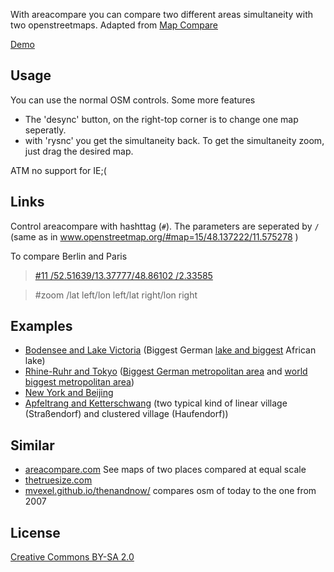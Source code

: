 With areacompare you can compare two different areas simultaneity with two openstreetmaps.
Adapted from [Map Compare](//tools.geofabrik.de/mc/)

[Demo](//klml.github.com/areacompare/)

## Usage

You can use the normal OSM controls. Some more features

* The 'desync' button, on the right-top corner is to change one map seperatly.
* with 'rysnc' you get the simultaneity back. To get the simultaneity zoom, just drag the desired map.


ATM no support for IE;(

## Links

Control areacompare with hashttag (```#```).
The parameters are seperated by ```/``` (same as in www.openstreetmap.org/#map=15/48.137222/11.575278 )

To compare Berlin and Paris

> [#11  /52.51639/13.37777/48.86102 /2.33585](//klml.github.com/areacompare/#11/52.51639/13.37777/48.86102/2.33585)

> #zoom /lat left/lon left/lat right/lon right


## Examples

* [Bodensee and Lake Victoria](https://klml.github.com/areacompare/#9/47.6333/9.36666/-1/33) (Biggest German  [lake and biggest](https://en.wikipedia.org/wiki/List_of_lakes_by_area) African lake)
* [Rhine-Ruhr and Tokyo](https://klml.github.com/areacompare/#10/51.24329/7.02857/35.73463/139.76538) ([Biggest German metropolitan area](https://en.wikipedia.org/wiki/Rhine-Ruhr) and [world biggest metropolitan area](https://en.wikipedia.org/wiki/Greater_Tokyo_Area))
* [New York and Beijing](https://klml.github.com/areacompare/#12/40.70109/-73.9953/39.90521/116.369)
* [Apfeltrang and Ketterschwang](https://klml.github.com/areacompare/#16/47.83904/10.59219/47.96599/10.70132) (two typical kind of linear village (Straßendorf) and clustered village (Haufendorf))

## Similar

* [areacompare.com](http://areacompare.com) See maps of two places compared at equal scale
* [thetruesize.com](https://thetruesize.com)
* [mvexel.github.io/thenandnow/](https://mvexel.github.io/thenandnow/) compares osm of today to the one from 2007

## License
[Creative Commons BY-SA 2.0](http://creativecommons.org/licenses/by-sa/2.0/)
